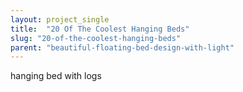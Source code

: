 ```yaml
---
layout: project_single
title:  "20 Of The Coolest Hanging Beds"
slug: "20-of-the-coolest-hanging-beds"
parent: "beautiful-floating-bed-design-with-light"
---
```

hanging bed with logs